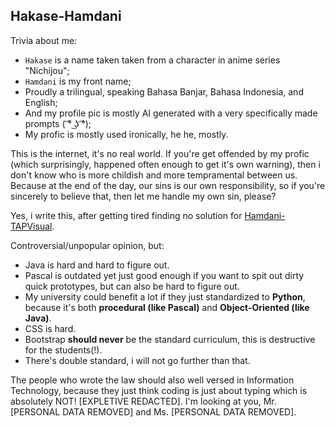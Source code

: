 ## Hakase-Hamdani

Trivia about me:
- `Hakase` is a name taken taken from a character in anime series "Nichijou";
- `Hamdani` is my front name;
- Proudly a trilingual, speaking Bahasa Banjar, Bahasa Indonesia, and English;
- And my profile pic is mostly AI generated with a very specifically made prompts ( ͡° ͜ʖ ͡°);
- My profic is mostly used ironically, he he, mostly.

This is the internet, it's no real world. If you're get offended by my profic (which surprisingly, happened often enough to get it's own warning), then i don't know who is more childish and more tempramental between us. Because at the end of the day, our sins is our own responsibility, so if you're sincerely to believe that, then let me handle my own sin, please?

Yes, i write this, after getting tired finding no solution for [Hamdani-TAPVisual](https://github.com/Hakase-Hamdani/Hamdani-TAPVisual).

Controversial/unpopular opinion, but:
- Java is hard and hard to figure out.
- Pascal is outdated yet just good enough if you want to spit out dirty quick prototypes, but can also be hard to figure out.
- My university could benefit a lot if they just standardized to **Python**, because it's both **procedural (like Pascal)** and **Object-Oriented (like Java)**.
- CSS is hard.
- Bootstrap **should never** be the standard curriculum, this is destructive for the students(!).
- There's double standard, i will not go further than that.

The people who wrote the law should also well versed in Information Technology, because they just think coding is just about typing which is absolutely NOT! [EXPLETIVE REDACTED]. I'm looking at you, Mr. [PERSONAL DATA REMOVED] and Ms. [PERSONAL DATA REMOVED].

